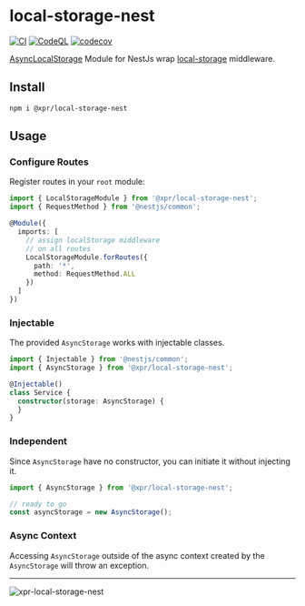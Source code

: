# local-storage-nest

[![CI](https://github.com/ziv/local-storage-nest/actions/workflows/main.yml/badge.svg)](https://github.com/ziv/local-storage-nest/actions/workflows/main.yml)
[![CodeQL](https://github.com/ziv/local-storage-nest/actions/workflows/codeql-analysis.yml/badge.svg)](https://github.com/ziv/local-storage-nest/actions/workflows/codeql-analysis.yml)
[![codecov](https://codecov.io/gh/ziv/local-storage-nest/branch/main/graph/badge.svg?token=4CXU2IUIL8)](https://codecov.io/gh/ziv/local-storage-nest)

[AsyncLocalStorage](https://nodejs.org/api/async_context.html#async_context_class_asynclocalstorage) Module for NestJs wrap [local-storage](https://github.com/ziv/local-storage) middleware.

## Install
```shell
npm i @xpr/local-storage-nest
```

## Usage

### Configure Routes

Register routes in your `root` module:

```typescript
import { LocalStorageModule } from '@xpr/local-storage-nest';
import { RequestMethod } from '@nestjs/common';

@Module({
  imports: [
    // assign localStorage middleware
    // on all routes
    LocalStorageModule.forRoutes({
      path: '*',
      method: RequestMethod.ALL
    })
  ]
})
```

### Injectable

The provided `AsyncStorage` works with injectable classes.

```typescript
import { Injectable } from '@nestjs/common';
import { AsyncStorage } from '@xpr/local-storage-nest';

@Injectable()
class Service {
  constructor(storage: AsyncStorage) {
  }
}
```

### Independent

Since `AsyncStorage` have no constructor, you can initiate it without injecting it.

```typescript
import { AsyncStorage } from '@xpr/local-storage-nest';

// ready to go
const asyncStorage = new AsyncStorage();
```

### Async Context

Accessing `AsyncStorage` outside of the async context created by the `AsyncStorage` will throw an exception.

---

![xpr-local-storage-nest](https://badgen.net/github/license/ziv/local-storage-nest)



